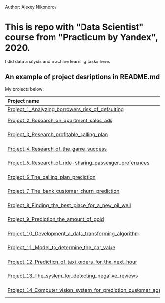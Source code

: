Author: Alexey Nikonorov <br />

# This is repo with "Data Scientist" course from "Practicum by Yandex", 2020.

I did data analysis and machine learning tasks here.

## An example of project desriptions in README.md

My projects below:

| Project name | Description | Libraries used | 
| :---------------------- | :---------------------- | :---------------------- |
| [Project_1_Analyzing_borrowers_risk_of_defaulting](Project_1_Analyzing_borrowers_risk_of_defaulting) |  | *pandas*, *nltk* |
| [Project_2_Research_on_apartment_sales_ads](Project_2_Research_on_apartment_sales_ads) |  | *pandas*, *matplotlib.pyplot* |
| [Project_3_Research_profitable_calling_plan](Project_3_Research_profitable_calling_plan) |  | *pandas*, *matplotlib.pyplot* |
| [Project_4_Research_of_the_game_success](Project_4_Research_of_the_game_success) |  | *pandas*, *matplotlib.pyplot* |
| [Project_5_Research_of_ride-sharing_passenger_preferences](Project_5_Research_of_ride-sharing_passenger_preferences) |  | *pandas*, *matplotlib.pyplot* |
| [Project_6_The_calling_plan_prediction](Project_6_The_calling_plan_prediction) |  | *pandas*, *matplotlib.pyplot* |
| [Project_7_The_bank_customer_churn_prediction](Project_7_The_bank_customer_churn_prediction) |  | *pandas*, *matplotlib.pyplot* |
| [Project_8_Finding_the_best_place_for_a_new_oil_well](Project_8_Finding_the_best_place_for_a_new_oil_well) |  | *pandas*, *matplotlib.pyplot* |
| [Project_9_Prediction_the_amount_of_gold](Project_9_Prediction_the_amount_of_gold) |  | *pandas*, *matplotlib.pyplot* |
| [Project_10_Development_a_data_transforming_algorithm](Project_10_Development_a_data_transforming_algorithm) |  | *pandas*, *matplotlib.pyplot* |
| [Project_11_Model_to_determine_the_car_value](Project_11_Model_to_determine_the_car_value) |  | *pandas*, *matplotlib.pyplot* |
| [Project_12_Prediction_of_taxi_orders_for_the_next_hour](Project_12_Prediction_of_taxi_orders_for_the_next_hour) |  | *pandas*, *matplotlib.pyplot* |
| [Project_13_The_system_for_detecting_negative_reviews](Project_13_The_system_for_detecting_negative_reviews) |  | *pandas*, *matplotlib.pyplot* |
| [Project_14_Computer_vision_system_for_prediction_customer_age](Project_14_Computer_vision_system_for_prediction_customer_age) |  | *pandas*, *matplotlib.pyplot* |

